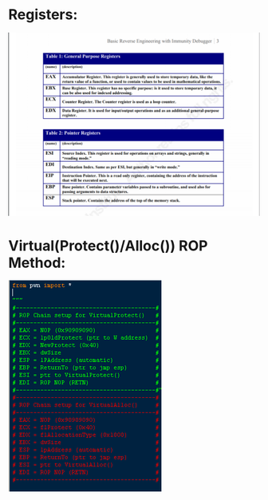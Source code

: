 # Registers:

![Screenshot](registers.png)

# Virtual(Protect()/Alloc()) ROP Method:

![Screenshot](w12.png)
